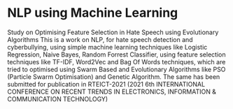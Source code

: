 # NLP using Machine Learning
Study on Optimising Feature Selection in Hate Speech using Evolutionary Algorithms
This is a work on NLP, for hate speech detection and cyberbullying, using simple machine learning techniques like Logistic Regression, Naive Bayes, Random Forrest Classifier, using feature selection techniques like TF-IDF, Word2Vec and Bag Of Words techniques, which are tried to optimised using Swarm Based and Evolutionary Algorithms like PSO (Particle Swarm Optimisation) and Genetic Algorithm. The same has been submitted for publication in  RTEICT-2021 (2021 6th INTERNATIONAL
CONFERENCE ON RECENT TRENDS IN ELECTRONICS, INFORMATION & COMMUNICATION TECHNOLOGY)

